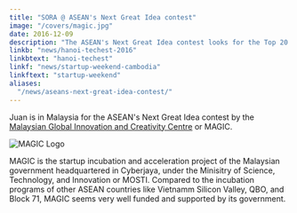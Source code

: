 ```yaml
---
title: "SORA @ ASEAN's Next Great Idea contest"
image: "/covers/magic.jpg"
date: 2016-12-09
description: "The ASEAN's Next Great Idea contest looks for the Top 20 ideas in Southeast Asia. We're very thankful to have made it to the list!"
linkb: "news/hanoi-techest-2016"
linkbtext: "hanoi-techest"
linkf: "news/startup-weekend-cambodia"
linkftext: "startup-weekend"
aliases:
  "/news/aseans-next-great-idea-contest/"
---
```


Juan is in Malaysia for the ASEAN's Next Great Idea contest by the [Malaysian Global Innovation and Creativity Centre](https://www.mymagic.my) or MAGIC.

![MAGIC Logo](/covers/magic.jpg)

MAGIC is the startup incubation and acceleration project of the Malaysian government headquartered in Cyberjaya, under the Minisitry of Science, Technology, and Innovation or MOSTI. Compared to the incubation programs of other ASEAN countries like Vietnamm Silicon Valley, QBO, and Block 71, MAGIC seems very well funded and supported by its government.

